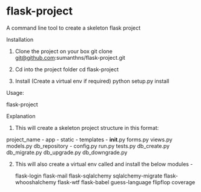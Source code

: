 # flask-project
A command line tool to create a skeleton flask project

Installation

1. Clone the project on your box
    git clone git@github.com:sumanthns/flask-project.git

2. Cd into the project folder
    cd flask-project

3. Install (Create a virtual env if required)
    python setup.py install

Usage:

flask-project <project-name>

Explanation

1. This will create a skeleton project structure in this format:

project_name -
    app -
        static -
        templates -
        __init__.py
        forms.py
        views.py
        models.py
    db_repository -
    config.py
    run.py
    tests.py
    db_create.py
    db_migrate.py
    db_upgrade.py
    db_downgrade.py

2. This will also create a virtual env called <project name> and install the below modules -

    flask-login
    flask-mail
    flask-sqlalchemy
    sqlalchemy-migrate
    flask-whooshalchemy
    flask-wtf
    flask-babel
    guess-language
    flipflop
    coverage
